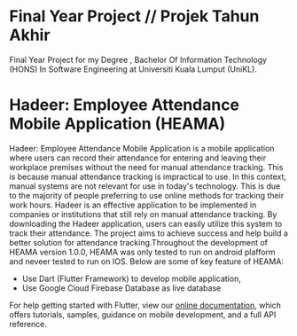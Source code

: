 # Final Year Project // Projek Tahun Akhir

Final Year Project for my Degree , Bachelor Of Information Technology (HONS) In Software Engineering at Universiti Kuala Lumput (UniKL).

# Hadeer: Employee Attendance Mobile Application (HEAMA)

Hadeer: Employee Attendance Mobile Application is a mobile application where users can record their attendance for entering and leaving their workplace premises without the need for manual attendance tracking. This is because manual attendance tracking is impractical to use. In this context, manual systems are not relevant for use in today's technology. This is due to the majority of people preferring to use online methods for tracking their work hours. Hadeer is an effective application to be implemented in companies or institutions that still rely on manual attendance tracking. By downloading the Hadeer application, users can easily utilize this system to track their attendance. The project aims to achieve success and help build a better solution for attendance tracking.Throughout the development of HEAMA version 1.0.0, HEAMA was only tested to run on android plafform and neveer tested to run on IOS. Below are some of key feature of HEAMA:

- Use Dart (Flutter Framework) to develop mobile application,
- Use Google Cloud Firebase Database as live database

For help getting started with Flutter, view our
[online documentation](https://flutter.dev/docs), which offers tutorials,
samples, guidance on mobile development, and a full API reference.
